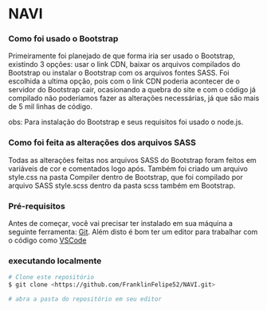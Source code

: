 # NAVI

### Como foi usado o Bootstrap
Primeiramente foi planejado de que forma iria ser usado o Bootstrap, existindo 3 opções: usar o link CDN, baixar os arquivos compilados do Bootstrap ou instalar o Bootstrap com os arquivos fontes SASS. Foi escolhida a ultima opção, pois com o link CDN poderia acontecer de o servidor do Bootstrap cair, ocasionando a quebra do site e com o código já compilado não poderíamos fazer as alterações necessárias, já que são mais de 5 mil linhas de código.

obs: Para instalação do Bootstrap e seus requisitos foi usado o node.js.

### Como foi feita as alterações dos arquivos SASS
Todas as alterações feitas nos arquivos SASS do Bootstrap foram feitos em variáveis de cor e comentados logo após.
Também foi criado um arquivo style.css na pasta Compiler dentro de Bootstrap, que foi compilado por arquivo SASS style.scss dentro da pasta scss também em Bootstrap.

### Pré-requisitos
Antes de começar, você vai precisar ter instalado em sua máquina a seguinte ferramenta: [Git](https://git-scm.com). 
Além disto é bom ter um editor para trabalhar com o código como [VSCode](https://code.visualstudio.com/)

### executando localmente
```bash
# Clone este repositório
$ git clone <https://github.com/FranklinFelipe52/NAVI.git>

# abra a pasta do repositório em seu editor
```
